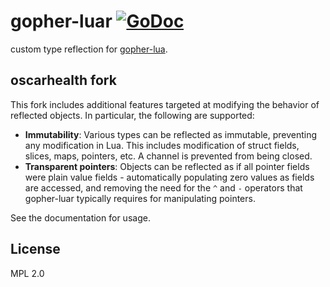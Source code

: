 # gopher-luar [![GoDoc](https://godoc.org/github.com/oscarhealth/gopher-luar?status.svg)](https://godoc.org/github.com/oscarhealth/gopher-luar)

custom type reflection for [gopher-lua](https://github.com/yuin/gopher-lua).

## oscarhealth fork

This fork includes additional features targeted at modifying the behavior of reflected objects. In particular,
the following are supported:

* **Immutability**: Various types can be reflected as immutable, preventing any modification in Lua. This includes
modification of struct fields, slices, maps, pointers, etc. A channel is prevented from being closed.
* **Transparent pointers**: Objects can be reflected as if all pointer fields were plain value fields - automatically
populating zero values as fields are accessed, and removing the need for the `^` and `-` operators that gopher-luar
typically requires for manipulating pointers.

See the documentation for usage.

## License

MPL 2.0
